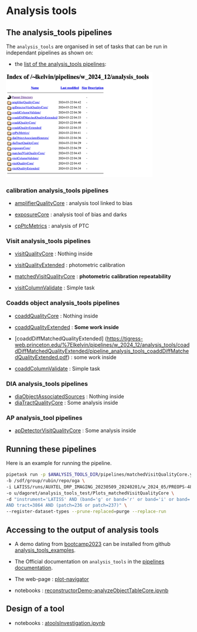 # Analysis tools


## The analysis_tools pipelines


The ``analysis_tools`` are organised in set of tasks that can be run in independant pipelines as shown on:

- the [list of the analysis_tools pipelines](https://tigress-web.princeton.edu/~lkelvin/pipelines/w_2024_12/analysis_tools/):


<img src="./Figs/AnalysisToolsPipelines.png" width="400"> 





### calibration analysis_tools pipelines

- [amplifierQualityCore](https://tigress-web.princeton.edu/%7Elkelvin/pipelines/w_2024_12/analysis_tools/amplifierQualityCore/pipeline_analysis_tools_amplifierQualityCore.pdf) : analysis tool linked to bias

- [exposureCore](https://tigress-web.princeton.edu/%7Elkelvin/pipelines/w_2024_12/analysis_tools/exposureCore/pipeline_analysis_tools_exposureCore.pdf) : analysis tool of bias and darks

- [cpPtcMetrics](https://tigress-web.princeton.edu/%7Elkelvin/pipelines/w_2024_12/analysis_tools/cpPtcMetrics/pipeline_analysis_tools_cpPtcMetrics.pdf) : analysis of PTC

 

### Visit analysis_tools pipelines

- [visitQualityCore](https://tigress-web.princeton.edu/%7Elkelvin/pipelines/w_2024_12/analysis_tools/visitQualityCore/pipeline_analysis_tools_visitQualityCore.pdf) : Nothing inside

- [visitQualityExtended](https://tigress-web.princeton.edu/%7Elkelvin/pipelines/w_2024_12/analysis_tools/visitQualityExtended/pipeline_analysis_tools_visitQualityExtended.pdf) : photometric calibration

- [matchedVisitQualityCore](https://tigress-web.princeton.edu/%7Elkelvin/pipelines/w_2024_12/analysis_tools/matchedVisitQualityCore/pipeline_analysis_tools_matchedVisitQualityCore.pdf) : **photometric calibration repeatability**
 
- [visitColumnValidate](https://tigress-web.princeton.edu/%7Elkelvin/pipelines/w_2024_12/analysis_tools/visitColumnValidate/pipeline_analysis_tools_visitColumnValidate.pdf) : Simple task

	 
### Coadds object analysis_tools pipelines
	 
 
- [coaddQualityCore](https://tigress-web.princeton.edu/%7Elkelvin/pipelines/w_2024_12/analysis_tools/coaddQualityCore/pipeline_analysis_tools_coaddQualityCore.pdf) : Nothing inside	 
- [coaddQualityExtended](https://tigress-web.princeton.edu/%7Elkelvin/pipelines/w_2024_12/analysis_tools/coaddQualityExtended/pipeline_analysis_tools_coaddQualityExtended.pdf) : **Some work inside**


- [coaddDiffMatchedQualityExtended]	 (https://tigress-web.princeton.edu/%7Elkelvin/pipelines/w_2024_12/analysis_tools/coaddDiffMatchedQualityExtended/pipeline_analysis_tools_coaddDiffMatchedQualityExtended.pdf) : some work inside	

- [coaddColumnValidate](https://tigress-web.princeton.edu/%7Elkelvin/pipelines/w_2024_12/analysis_tools/coaddColumnValidate/pipeline_analysis_tools_coaddColumnValidate.pdf) : Simple task
 	 
 
### DIA analysis_tools pipelines

- [diaObjectAssociatedSources](https://tigress-web.princeton.edu/%7Elkelvin/pipelines/w_2024_12/analysis_tools/diaObjectAssociatedSources/pipeline_analysis_tools_diaObjectAssociatedSources.pdf) : Nothing inside
- [diaTractQualityCore](https://tigress-web.princeton.edu/%7Elkelvin/pipelines/w_2024_12/analysis_tools/diaTractQualityCore/pipeline_analysis_tools_diaTractQualityCore.pdf) : Some analysis inside	

### AP analysis_tool pipelines


- [apDetectorVisitQualityCore](https://tigress-web.princeton.edu/%7Elkelvin/pipelines/w_2024_12/analysis_tools/apDetectorVisitQualityCore/pipeline_analysis_tools_apDetectorVisitQualityCore.pdf) : Some analysis inside





## Running these pipelines

Here is an example for running the pipeline.

```bash
pipetask run -p $ANALYSIS_TOOLS_DIR/pipelines/matchedVisitQualityCore.yaml \
-b /sdf/group/rubin/repo/oga \
-i LATISS/runs/AUXTEL_DRP_IMAGING_20230509_20240201/w_2024_05/PREOPS-4871 \
-o u/dagoret/analysis_tools_test/Plots_matchedVisitQualityCore \
-d "instrument='LATISS' AND (band='g' or band='r' or band='i' or band='z' or band='y') AND skymap='latiss_v1' \
AND tract=3864 AND (patch=236 or patch=237)" \
--register-dataset-types --prune-replaced=purge --replace-run
```



## Accessing to the output of analysis tools

- A demo dating from [bootcamp2023](https://confluence.lsstcorp.org/display/DM/May+2023+Commissioning+Science+Validation+Bootcamp) can be installed from github [analysis_tools_examples](https://github.com/lsst-dm/analysis_tools_examples).


- The Official documentation on ``analysis_tools`` in the [pipelines documentation](https://pipelines.lsst.io/v/daily/modules/lsst.analysis.tools/index.html).


- The web-page : [plot-navigator](https://usdf-rsp.slac.stanford.edu/plot-navigator/dashboard_gen3) 

- notebooks : [reconstructorDemo-analyzeObjectTableCore.ipynb](notebooks/reconstructorDemo-analyzeObjectTableCore.ipynb)



## Design of a tool

- notebooks : [atoolsInvestigation.ipynb](notebooks/atoolsInvestigation.ipynb)








